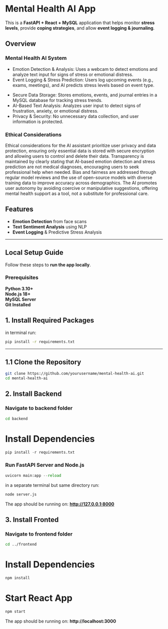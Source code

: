 # Mental Health AI App

This is a **FastAPI + React + MySQL** application that helps monitor **stress levels**, provide **coping strategies**, and allow **event logging & journaling**.

## Overview

### Mental Health AI System

- Emotion Detection & Analysis: Uses a webcam to detect emotions and analyze text input for signs of stress or emotional distress.
- Event Logging & Stress Prediction: Users log upcoming events (e.g., exams, meetings), and AI predicts stress levels based on event type.
<!-- - Journaling & Self-Reflection: Users can write journal entries related to logged events, tracking mood changes over time. -->
- Secure Data Storage: Stores emotions, events, and journal entries in a MySQL database for tracking stress trends.
- AI-Based Text Analysis: Analyzes user input to detect signs of frustration, anxiety, or emotional distress.
- Privacy & Security: No unnecessary data collection, and user information is protected.

### Ethical Considerations

Ethical considerations for the AI assistant prioritize user privacy and data protection, ensuring only essential data is stored with secure encryption and allowing users to control and delete their data. Transparency is maintained by clearly stating that AI-based emotion detection and stress prediction are not medical diagnoses, encouraging users to seek professional help when needed. Bias and fairness are addressed through regular model reviews and the use of open-source models with diverse training data to improve accuracy across demographics. The AI promotes user autonomy by avoiding coercive or manipulative suggestions, offering mental health support as a tool, not a substitute for professional care.

<!-- Future improvements could include real-time behavioral monitoring and additional accessibility features. -->

## Features

- **Emotion Detection** from face scans
- **Text Sentiment Analysis** using NLP
- **Event Logging** & Predictive Stress Analysis

---

## **Local Setup Guide**

Follow these steps to **run the app locally**.

### **Prerequisites**

**Python 3.10+**  
**Node.js 18+**  
**MySQL Server**  
**Git Installed**

## **1. Install Required Packages**

in terminal run:

```bash
pip install -r requirements.txt
```

---

## **1.1 Clone the Repository**

```bash
git clone https://github.com/yourusername/mental-health-ai.git
cd mental-health-ai
```

## **2. Install Backend**

### Navigate to backend folder

```bash
cd backend
```

# Install Dependencies

```python
pip install -r requirements.txt
```

### Run FastAPI Server and Node.js

```python
uvicorn main:app --reload
```

in a separate terminal but same directory run:

```python
node server.js
```

The app should be running on:
**http://127.0.0.1:8000**

## **3. Install Fronted**

### Navigate to frontend folder

```bash
cd ../frontend
```

# Install Dependencies

```bash
npm install
```

# Start React App

```python
npm start
```

The app should be running on:
**http://localhost:3000**
